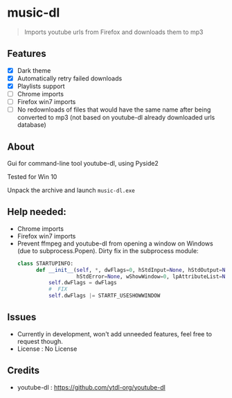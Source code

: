 # music-dl

> Imports youtube urls from Firefox and downloads them to mp3

## Features

- [x] Dark theme
- [x] Automatically retry failed downloads
- [x] Playlists support
- [ ] Chrome imports
- [ ] Firefox win7 imports
- [ ] No redownloads of files that would have the same name after being converted to mp3 (not based on youtube-dl already downloaded urls database)

## About

Gui for command-line tool youtube-dl, using Pyside2

Tested for Win 10

Unpack the archive and launch `music-dl.exe`

## Help needed:

- Chrome imports
- Firefox win7 imports
- Prevent ffmpeg and youtube-dl from opening a window on Windows (due to subprocess.Popen). Dirty fix in the subprocess module: 
  ```py
  class STARTUPINFO:
        def __init__(self, *, dwFlags=0, hStdInput=None, hStdOutput=None,
                     hStdError=None, wShowWindow=0, lpAttributeList=None):
            self.dwFlags = dwFlags
            #  FIX
            self.dwFlags |= STARTF_USESHOWWINDOW
  ```

## Issues

- Currently in development, won't add unneeded features, feel free to request though.
- License : No License

## Credits

- youtube-dl : https://github.com/ytdl-org/youtube-dl
